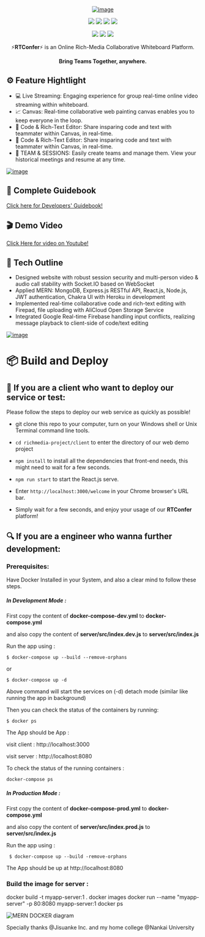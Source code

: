 <div align=center>
 
 [![image](https://www.linkpicture.com/q/LOGO6.png)](https://www.linkpicture.com/view.php?img=LPic617768bc317c51963078982)
 
 ![](https://img.shields.io/badge/License-Apache-blue?style=for-the-badge&logo=apache)
 ![](https://img.shields.io/badge/React-17.0.1-brightgreen?style=for-the-badge&logo=react)
 ![](https://img.shields.io/badge/Chakra-1.6.5-brightgreen?style=for-the-badge&logo=chakra-ui)
 ![](https://img.shields.io/badge/Node-12.16.1-9cf?style=for-the-badge&logo=node.js)


</div>

<div align=center>
 
 ![](https://img.shields.io/badge/express-4.17.1-ff69b4?style=for-the-badge&logo=express)
 ![](https://img.shields.io/badge/MongoDB-4.0.1-orange?style=for-the-badge&logo=mongodb)
 ![](https://img.shields.io/badge/Docker-20.10.7-9cf?style=for-the-badge&logo=docker)
 
</div>
 
<div align=center>
 
⚡**RTConfer**⚡ is an Online Rich-Media Collaborative Whiteboard Platform.
 
**Bring Teams Together, anywhere.**
 
</div>

## ⚙️ Feature Hightlight

* 💻 Live Streaming: Engaging experience for group real-time online video streaming within whiteboard.
* 📈 Canvas: Real-time collaborative web painting canvas enables you to keep everyone in the loop.
* 📑 Code & Rich-Text Editor: Share insparing code and text with teammater within Canvas, in real-time.
* 📑 Code & Rich-Text Editor: Share insparing code and text with teammater within Canvas, in real-time.
* 👥 TEAM & SESSIONS: Easily create teams and manage them. View your historical meetings and resume at any time.

[![image](https://www.linkpicture.com/q/meeting-room.png)](https://www.linkpicture.com/view.php?img=LPic617769959bff31447176570)

## 📄 Complete Guidebook
[Click here for Developers' Guidebook!](https://www.yuque.com/docs/share/894368bd-aea0-4871-8ee1-92ecfa3ff202?#) 

## 🎬 Demo Video
 [Click Here for video on Youtube!](https://youtu.be/U80gxszblNo) 

## 🔧 Tech Outline

* Designed website with robust session security and multi-person video & audio call stability with Socket.IO based on WebSocket
* Applied MERN: MongoDB, Express.js RESTful API, React.js, Node.js, JWT authentication, Chakra UI with Heroku in development
* Implemented real-time collaborative code and rich-text editing with Firepad, file uploading with AliCloud Open Storage Service
* Integrated Google Real-time Firebase handling input conflicts, realizing message playback to client-side of code/text editing

[![image](https://www.linkpicture.com/q/support-tem.png)](https://www.linkpicture.com/view.php?img=LPic61776a0bbbfbb423573724)


# 📦 Build and Deploy

## 🚀 If you are a client who want to deploy our service or test:

Please follow the steps to deploy our web service as quickly as possible!

* git clone this repo to your computer, turn on your Windows shell or Unix Terminal command line tools.

* ```cd richmedia-project/client``` to enter the directory of our web demo project

* ```npm install``` to install all the dependencies that front-end needs, this might need to wait for a few seconds.

* ```npm run start``` to start the React.js serve. 

* Enter ```http://localhost:3000/welcome``` in your Chrome browser's URL bar.

* Simply wait for a few seconds, and enjoy your usage of our **RTConfer** platform!

  



## 🔍 If you are a engineer who wanna further development:

### Prerequisites:

Have Docker Installed in your System, and also a clear mind to follow these steps.

##### In Development Mode :

First copy the content of **docker-compose-dev.yml** to **docker-compose.yml**

and also copy the content of **server/src/index.dev.js** to **server/src/index.js**

Run the app using :

`$ docker-compose up --build --remove-orphans`

or

`$ docker-compose up -d`

Above command will start the services on (-d) detach mode (similar like running the app in background)

Then you can check the status of the containers by running:

`$ docker ps`

The App should be App :

visit client : http://localhost:3000

visit server : http://localhost:8080

To check the status of the running containers :

`docker-compose ps`

##### In Production Mode :

First copy the content of **docker-compose-prod.yml** to **docker-compose.yml**

and also copy the content of **server/src/index.prod.js** to **server/src/index.js**

Run the app using :

` $ docker-compose up --build -remove-orphans`

The App should be up at http://localhost:8080

### Build the image for server :

docker build -t myapp-server:1 .
docker images
docker run --name "myapp-server" -p 80:8080 myapp-server:1
docker ps



![MERN DOCKER diagram](https://github.com/sujaykundu777/mern-docker/blob/master/3-tier-diagram.png?raw=true)


Specially thanks @Jisuanke Inc. and my home college @Nankai University



